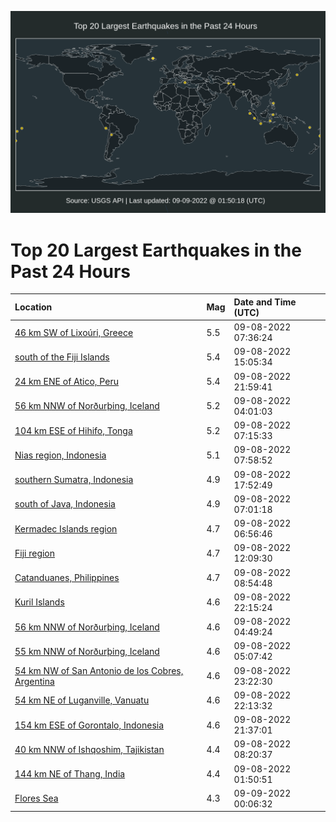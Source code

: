 ![Map](./map.png)

# Top 20 Largest Earthquakes in the Past 24 Hours

| Location | Mag | Date and Time (UTC) |
|:---|:---|:---|
| [46 km SW of Lixoúri, Greece](https://earthquake.usgs.gov/earthquakes/eventpage/us6000ii2v) | 5.5 | 09-08-2022 07:36:24 |
| [south of the Fiji Islands](https://earthquake.usgs.gov/earthquakes/eventpage/us6000ii6j) | 5.4 | 09-08-2022 15:05:34 |
| [24 km ENE of Atico, Peru](https://earthquake.usgs.gov/earthquakes/eventpage/us6000iiai) | 5.4 | 09-08-2022 21:59:41 |
| [56 km NNW of Norðurþing, Iceland](https://earthquake.usgs.gov/earthquakes/eventpage/us6000ii1h) | 5.2 | 09-08-2022 04:01:03 |
| [104 km ESE of Hihifo, Tonga](https://earthquake.usgs.gov/earthquakes/eventpage/us6000ii2q) | 5.2 | 09-08-2022 07:15:33 |
| [Nias region, Indonesia](https://earthquake.usgs.gov/earthquakes/eventpage/us6000ii32) | 5.1 | 09-08-2022 07:58:52 |
| [southern Sumatra, Indonesia](https://earthquake.usgs.gov/earthquakes/eventpage/us6000ii8h) | 4.9 | 09-08-2022 17:52:49 |
| [south of Java, Indonesia](https://earthquake.usgs.gov/earthquakes/eventpage/us6000ii2m) | 4.9 | 09-08-2022 07:01:18 |
| [Kermadec Islands region](https://earthquake.usgs.gov/earthquakes/eventpage/us6000ii2j) | 4.7 | 09-08-2022 06:56:46 |
| [Fiji region](https://earthquake.usgs.gov/earthquakes/eventpage/us6000ii4h) | 4.7 | 09-08-2022 12:09:30 |
| [Catanduanes, Philippines](https://earthquake.usgs.gov/earthquakes/eventpage/us6000ii3e) | 4.7 | 09-08-2022 08:54:48 |
| [Kuril Islands](https://earthquake.usgs.gov/earthquakes/eventpage/us6000iiat) | 4.6 | 09-08-2022 22:15:24 |
| [56 km NNW of Norðurþing, Iceland](https://earthquake.usgs.gov/earthquakes/eventpage/us6000ii1s) | 4.6 | 09-08-2022 04:49:24 |
| [55 km NNW of Norðurþing, Iceland](https://earthquake.usgs.gov/earthquakes/eventpage/us6000ii1w) | 4.6 | 09-08-2022 05:07:42 |
| [54 km NW of San Antonio de los Cobres, Argentina](https://earthquake.usgs.gov/earthquakes/eventpage/us6000iib6) | 4.6 | 09-08-2022 23:22:30 |
| [54 km NE of Luganville, Vanuatu](https://earthquake.usgs.gov/earthquakes/eventpage/us6000iias) | 4.6 | 09-08-2022 22:13:32 |
| [154 km ESE of Gorontalo, Indonesia](https://earthquake.usgs.gov/earthquakes/eventpage/us6000iia2) | 4.6 | 09-08-2022 21:37:01 |
| [40 km NNW of Ishqoshim, Tajikistan](https://earthquake.usgs.gov/earthquakes/eventpage/us6000ii38) | 4.4 | 09-08-2022 08:20:37 |
| [144 km NE of Thang, India](https://earthquake.usgs.gov/earthquakes/eventpage/us6000ii12) | 4.4 | 09-08-2022 01:50:51 |
| [Flores Sea](https://earthquake.usgs.gov/earthquakes/eventpage/us6000iib9) | 4.3 | 09-09-2022 00:06:32 |
